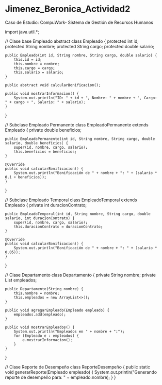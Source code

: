 # Jimenez_Beronica_Actividad2
Caso de Estudio: CompuWork- Sistema de Gestión de Recursos Humanos

import java.util.*;

// Clase base Empleado
abstract class Empleado {
    protected int id;
    protected String nombre;
    protected String cargo;
    protected double salario;

    public Empleado(int id, String nombre, String cargo, double salario) {
        this.id = id;
        this.nombre = nombre;
        this.cargo = cargo;
        this.salario = salario;
    }
    
    public abstract void calcularBonificacion();
    
    public void mostrarInformacion() {
        System.out.println("ID: " + id + ", Nombre: " + nombre + ", Cargo: " + cargo + ", Salario: " + salario);
    }
}

// Subclase Empleado Permanente
class EmpleadoPermanente extends Empleado {
    private double beneficios;
    
    public EmpleadoPermanente(int id, String nombre, String cargo, double salario, double beneficios) {
        super(id, nombre, cargo, salario);
        this.beneficios = beneficios;
    }
    
    @Override
    public void calcularBonificacion() {
        System.out.println("Bonificación de " + nombre + ": " + (salario * 0.1 + beneficios));
    }
}

// Subclase Empleado Temporal
class EmpleadoTemporal extends Empleado {
    private int duracionContrato;
    
    public EmpleadoTemporal(int id, String nombre, String cargo, double salario, int duracionContrato) {
        super(id, nombre, cargo, salario);
        this.duracionContrato = duracionContrato;
    }
    
    @Override
    public void calcularBonificacion() {
        System.out.println("Bonificación de " + nombre + ": " + (salario * 0.05));
    }
}

// Clase Departamento
class Departamento {
    private String nombre;
    private List<Empleado> empleados;
    
    public Departamento(String nombre) {
        this.nombre = nombre;
        this.empleados = new ArrayList<>();
    }
    
    public void agregarEmpleado(Empleado empleado) {
        empleados.add(empleado);
    }
    
    public void mostrarEmpleados() {
        System.out.println("Empleados en " + nombre + ":");
        for (Empleado e : empleados) {
            e.mostrarInformacion();
        }
    }
}

// Clase Reporte de Desempeño
class ReporteDesempeño {
    public static void generarReporte(Empleado empleado) {
        System.out.println("Generando reporte de desempeño para: " + empleado.nombre);
    }
}
